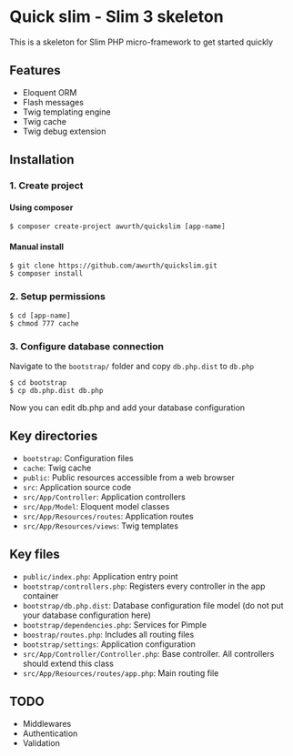 # Quick slim - Slim 3 skeleton
This is a skeleton for Slim PHP micro-framework to get started quickly

## Features
- Eloquent ORM
- Flash messages
- Twig templating engine
- Twig cache
- Twig debug extension

## Installation
### 1. Create project
#### Using composer
```
$ composer create-project awurth/quickslim [app-name]
```

#### Manual install
```
$ git clone https://github.com/awurth/quickslim.git
$ composer install
```

### 2. Setup permissions
```
$ cd [app-name]
$ chmod 777 cache
```

### 3. Configure database connection
Navigate to the `bootstrap/` folder and copy `db.php.dist` to `db.php`
```
$ cd bootstrap
$ cp db.php.dist db.php
```

Now you can edit db.php and add your database configuration

## Key directories
- `bootstrap`: Configuration files
- `cache`: Twig cache
- `public`: Public resources accessible from a web browser
- `src`: Application source code
- `src/App/Controller`: Application controllers
- `src/App/Model`: Eloquent model classes
- `src/App/Resources/routes`: Application routes
- `src/App/Resources/views`: Twig templates

## Key files
- `public/index.php`: Application entry point
- `bootstrap/controllers.php`: Registers every controller in the app container
- `bootstrap/db.php.dist`: Database configuration file model (do not put your database configuration here)
- `bootstrap/dependencies.php`: Services for Pimple
- `boostrap/routes.php`: Includes all routing files
- `bootstrap/settings`: Application configuration
- `src/App/Controller/Controller.php`: Base controller. All controllers should extend this class
- `src/App/Resources/routes/app.php`: Main routing file

## TODO
- Middlewares
- Authentication
- Validation
